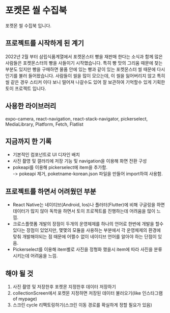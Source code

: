 # 포켓몬 씰 수집북
포켓몬 씰 수집북 입니다.

## 프로젝트를 시작하게 된 계기
2022년 2월 부터 삼립식품계열에서 포켓몬스터 빵을 재판매 한다는 소식과 함께 많은 사람들은 포켓몬스터의 빵을 사들이기 시작했습니다. 특히 빵 맛의 그리움 때문에 찾는 부분도 있지만 빵을 구매하면 물품 안에 있는 빵과 같이 있는 포켓몬스터 씰 때문에 다시 인기를 불러 들어왔습니다. 사람들이 씰을 많이 모으는데, 이 씰을 잃어버리지 않고 특히 씰 같은 경우 스티커 이다 보니 떨어져 나갈수도 있어 잘 보관하여 기억할수 있게 기획한 토이 프로젝트 입니다.

## 사용한 라이브러리 
expo-camera, react-navigation, react-stack-navigator, pickerselect, MediaLibrary, Platform, Fetch, Flatlist

## 지금까지 한 기록
- 기본적인 컴포넌트로 UI 디자인 배치
- 사진 촬영 및 갤러리에 저장 기능 및 navigation을 이용해 화면 전환 구성
- pokeapi를 이용해 pickerselect에 item을 추가함. <br/>
    -> pokeapi 제거, poketname-korean.json 파일을 만들어 import하여 사용함.

## 프로젝트를 하면서 어려웠던 부분
- React Native는 네이티브(Android, Ios)나 플러터(Flutter)에 비해 구글링을 하면 데이터가 많지 않아 독학을 하면서 토이 프로젝트를 진행하는데 어려움을 많이 느낌.
- 크로스플랫폼 개발의 장점이 두개의 운영체제를 하나의 언어로 한번에 개발을 할수 있다는 장점이 있었지만, 몇몇의 모듈을 사용하는 부분에서 각 운영체제의 환경에 맞춰 개발해야되는 점 때문에 어쩔수 없이 네이티브 언어를 알아야 하는 단점이 있음.
- Pickerselect를 이용해 item별로 사진을 정형화 했을시 item에 따라 사진을 분류시키는데 어려움을 느낌.

## 해야 될 것
1. 사진 촬영 및 저장한후 포켓몬 지정한후 데이터 저장하기
2. collectionScreen에서 포켓몬 지정하면 저장된 데이터 불러오기(like 인스타그램 of mypage)
3. 스크린 cycle 리팩토링하기(스크린 이동 경로를 확실하게 정할 필요가 있음)
